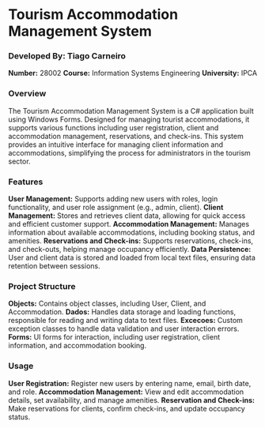# Tourism Accommodation Management System
### Developed By: Tiago Carneiro
**Number:** 28002
**Course:** Information Systems Engineering
**University:** IPCA

### Overview
The Tourism Accommodation Management System is a C# application built using Windows Forms. Designed for managing tourist accommodations, it supports various functions including user registration, client and accommodation management, reservations, and check-ins. This system provides an intuitive interface for managing client information and accommodations, simplifying the process for administrators in the tourism sector.

### Features
**User Management:** Supports adding new users with roles, login functionality, and user role assignment (e.g., admin, client).
**Client Management:** Stores and retrieves client data, allowing for quick access and efficient customer support.
**Accommodation Management:** Manages information about available accommodations, including booking status, and amenities.
**Reservations and Check-ins:** Supports reservations, check-ins, and check-outs, helping manage occupancy efficiently.
**Data Persistence:** User and client data is stored and loaded from local text files, ensuring data retention between sessions.

### Project Structure
**Objects:** Contains object classes, including User, Client, and Accommodation.
**Dados:** Handles data storage and loading functions, responsible for reading and writing data to text files.
**Excecoes:** Custom exception classes to handle data validation and user interaction errors.
**Forms:** UI forms for interaction, including user registration, client information, and accommodation booking.

### Usage
**User Registration:** Register new users by entering name, email, birth date, and role.
**Accommodation Management:** View and edit accommodation details, set availability, and manage amenities.
**Reservation and Check-ins:** Make reservations for clients, confirm check-ins, and update occupancy status.

